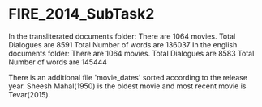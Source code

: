 # FIRE_2014_SubTask2
In the transliterated documents folder:
    There are 1064 movies.
    Total Dialogues are 8591
    Total Number of words are 136037
In the english documents folder:
    There are 1064 movies.
    Total Dialogues are 8583
    Total Number of words are 145444
    
There is an additional file 'movie_dates' sorted according to the release year.
Sheesh Mahal(1950) is the oldest movie and most recent movie is Tevar(2015).
